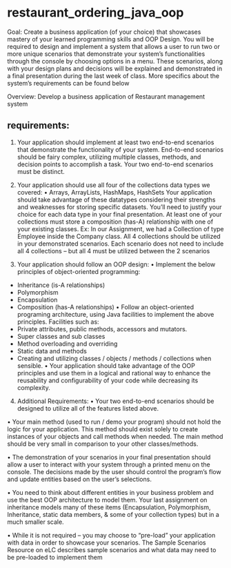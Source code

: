 # restaurant_ordering_java_oop
Goal: Create a business application (of your choice) that showcases mastery of your learned 
programming skills and OOP Design. You will be required to design and implement a system 
that allows a user to run two or more unique scenarios that demonstrate your system’s 
functionalities through the console by choosing options in a menu. These scenarios, along with 
your design plans and decisions will be explained and demonstrated in a final presentation
during the last week of class. More specifics about the system’s requirements can be found 
below

Overview: Develop a business application of Restaurant management system

## requirements: 
1. Your application should implement at least two end-to-end scenarios that demonstrate 
the functionality of your system.
End-to-end scenarios should be fairy complex, utilizing multiple classes, methods, and 
decision points to accomplish a task. Your two end-to-end scenarios must be distinct.

2. Your application should use all four of the collections data types we covered:
• Arrays, ArrayLists, HashMaps, HashSets
Your application should take advantage of these datatypes considering their strengths and 
weaknesses for storing specific datasets. You’ll need to justify your choice for each data 
type in your final presentation. At least one of your collections must store a composition (has-A) relationship with one of 
your existing classes. Ex: In our Assignment, we had a Collection of type Employee inside 
the Company class. All 4 collections should be utilized in your demonstrated scenarios. Each scenario does not 
need to include all 4 collections – but all 4 must be utilized between the 2 scenarios

3. Your application should follow an OOP design:
• Implement the below principles of object-oriented programming:
- Inheritance (is-A relationships)
- Polymorphism
- Encapsulation
- Composition (has-A relationships)
• Follow an object-oriented programing architecture, using Java facilities to implement 
the above principles. Facilities such as:
- Private attributes, public methods, accessors and mutators.
- Super classes and sub classes
- Method overloading and overriding
- Static data and methods
- Creating and utilizing classes / objects / methods / collections when sensible.
• Your application should take advantage of the OOP principles and use them in a logical 
and rational way to enhance the reusability and configurability of your code while 
decreasing its complexity.

4. Additional Requirements:
• Your two end-to-end scenarios should be designed to utilize all of the features listed 
above.

• Your main method (used to run / demo your program) should not hold the logic for 
your application. This method should exist solely to create instances of your objects and 
call methods when needed. The main method should be very small in comparison to 
your other classes/methods.

• The demonstration of your scenarios in your final presentation should allow a user to 
interact with your system through a printed menu on the console. The decisions made 
by the user should control the program’s flow and update entities based on the user’s 
selections. 

• You need to think about different entities in your business problem and use the best 
OOP architecture to model them. Your last assignment on inheritance models many of 
these items (Encapsulation, Polymorphism, Inheritance, static data members, & some 
of your collection types) but in a much smaller scale. 

• While it is not required – you may choose to “pre-load” your application with data in 
order to showcase your scenarios. The Sample Scenarios Resource on eLC describes 
sample scenarios and what data may need to be pre-loaded to implement them
